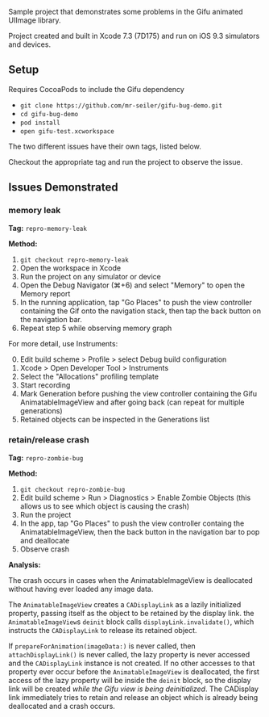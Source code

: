 Sample project that demonstrates some problems in the Gifu animated UIImage library.

Project created and built in Xcode 7.3 (7D175) and run on iOS 9.3 simulators and devices.

## Setup

Requires CocoaPods to include the Gifu dependency

- `git clone https://github.com/mr-seiler/gifu-bug-demo.git`
- `cd gifu-bug-demo`
- `pod install`
- `open gifu-test.xcworkspace`

The two different issues have their own tags, listed below.

Checkout the appropriate tag and run the project to observe the issue.

## Issues Demonstrated

### memory leak

**Tag:** `repro-memory-leak`

**Method:**

1. `git checkout repro-memory-leak`
2. Open the workspace in Xcode
3. Run the project on any simulator or device
4. Open the Debug Navigator (⌘+6) and select "Memory" to open the Memory report
5. In the running application, tap "Go Places" to push the view controller containing the Gif onto the navigation stack, then tap the back button on the navigation bar.
6. Repeat step 5 while observing memory graph

For more detail, use Instruments:

0. Edit build scheme > Profile > select Debug build configuration
1. Xcode > Open Developer Tool > Instruments
2. Select the "Allocations" profiling template
3. Start recording
4. Mark Generation before pushing the view controller containing the Gifu AnimatableImageView and after going back (can repeat for multiple generations)
5. Retained objects can be inspected in the Generations list

### retain/release crash

**Tag:** `repro-zombie-bug`

**Method:**

1. `git checkout repro-zombie-bug`
2. Edit build scheme > Run > Diagnostics > Enable Zombie Objects (this allows us to see which object is causing the crash)
3. Run the project
4. In the app, tap "Go Places" to push the view controller containg the AnimatableImageView, then the back button in the navigation bar to pop and deallocate
5. Observe crash

**Analysis:**

The crash occurs in cases when the AnimatableImageView is deallocated without having ever loaded any image data.

The `AnimatableImageView` creates a `CADisplayLink` as a lazily initialized property, passing itself as the object to be retained by the display link. the `AnimatableImageView`s `deinit` block calls `displayLink.invalidate()`, which instructs the `CADisplayLink` to release its retained object.

If `prepareForAnimation(imageData:)` is never called, then `attachDisplayLink()` is never called, the lazy property is never accessed and the `CADisplayLink` instance is not created.
If no other accesses to that property ever occur before the `AnimatableImageView` is deallocated, the first access of the lazy property will be inside the `deinit` block, so the display link will be created _while the Gifu view is being deinitialized_. The CADisplay link immediately tries to retain and release an object which is already being deallocated and a crash occurs.

